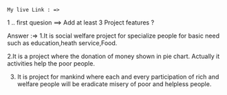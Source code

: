     My live Link : => 
 1 .. first quesion  ==> Add at least 3 Project features ?

 Answer :=> 
1.It is social welfare project for specialize people for basic need such as education,heath service,Food.

2.It is a project where the donation of money shown in pie chart. Actually it activities help the poor people.

3. It is project for mankind where each and every participation of rich and welfare people will be eradicate misery of poor and helpless people.
